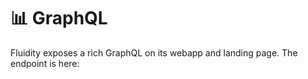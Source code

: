 # 📊 GraphQL

Fluidity exposes a rich GraphQL on its webapp and landing page. The endpoint is here:


